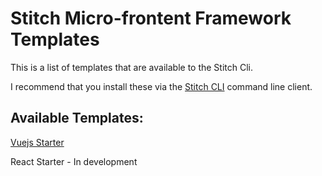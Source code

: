 # Stitch Micro-frontent Framework Templates

This is a list of templates that are available to the Stitch Cli.

I recommend that you install these via the [Stitch CLI](https://github.com/macmcclain/stitch-cli) command line client.

## Available Templates:

[Vuejs Starter](./vuejs-starter)

React Starter - In development

